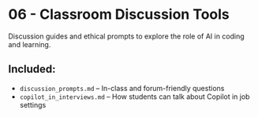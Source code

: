 # 06 - Classroom Discussion Tools

Discussion guides and ethical prompts to explore the role of AI in coding and learning.

## Included:
- `discussion_prompts.md` – In-class and forum-friendly questions
- `copilot_in_interviews.md` – How students can talk about Copilot in job settings
